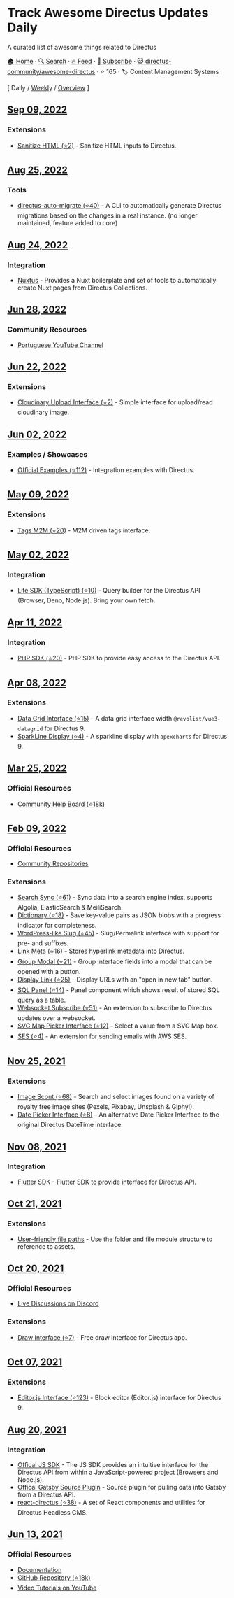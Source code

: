 # Track Awesome Directus Updates Daily

A curated list of awesome things related to Directus

[🏠 Home](/README.md) · [🔍 Search](https://www.trackawesomelist.com/search/) · [🔥 Feed](https://www.trackawesomelist.com/directus-community/awesome-directus/rss.xml) · [📮 Subscribe](https://trackawesomelist.us17.list-manage.com/subscribe?u=d2f0117aa829c83a63ec63c2f&id=36a103854c) · [😺 directus-community/awesome-directus](https://github.com/directus-community/awesome-directus) · ⭐ 165 · 🏷️ Content Management Systems

[ Daily / [Weekly](/content/directus-community/awesome-directus/week/README.md) / [Overview](/content/directus-community/awesome-directus/readme/README.md) ]

## [Sep 09, 2022](/content/2022/09/09/README.md)

### Extensions

*   [Sanitize HTML (⭐2)](https://github.com/licitdev/directus-extension-sanitize-html) - Sanitize HTML inputs to Directus.

## [Aug 25, 2022](/content/2022/08/25/README.md)

### Tools

*   [directus-auto-migrate (⭐40)](https://github.com/dstoyanoff/directus-auto-migrate) - A CLI to automatically generate Directus migrations based on the changes in a real instance. (no longer maintained, feature added to core)

## [Aug 24, 2022](/content/2022/08/24/README.md)

### Integration

*   [Nuxtus](https://nuxtus.com) - Provides a Nuxt boilerplate and set of tools to automatically create Nuxt pages from Directus Collections.

## [Jun 28, 2022](/content/2022/06/28/README.md)

### Community Resources

*   [Portuguese YouTube Channel](https://www.youtube.com/c/DirectusBR)

## [Jun 22, 2022](/content/2022/06/22/README.md)

### Extensions

*   [Cloudinary Upload Interface (⭐2)](https://github.com/kevcomparadise/directus-vue3-cloudinary-upload) - Simple interface for upload/read cloudinary image.

## [Jun 02, 2022](/content/2022/06/02/README.md)

### Examples / Showcases

*   [Official Examples (⭐112)](https://github.com/directus/examples) - Integration examples with Directus.

## [May 09, 2022](/content/2022/05/09/README.md)

### Extensions

*   [Tags M2M (⭐20)](https://github.com/dimitrov-adrian/directus-extension-tags-m2m-interface) - M2M driven tags interface.

## [May 02, 2022](/content/2022/05/02/README.md)

### Integration

*   [Lite SDK (TypeScript) (⭐10)](https://github.com/jacoborus/directus-lite-sdk) - Query builder for the Directus API (Browser, Deno, Node.js). Bring your own fetch.

## [Apr 11, 2022](/content/2022/04/11/README.md)

### Integration

*   [PHP SDK (⭐20)](https://github.com/alantiller/directus-php-sdk) - PHP SDK to provide easy access to the Directus API.

## [Apr 08, 2022](/content/2022/04/08/README.md)

### Extensions

*   [Data Grid Interface (⭐15)](https://github.com/seymoe/directus-extension-vgrid-interface) - A data grid interface width `@revolist/vue3-datagrid` for Directus 9.
*   [SparkLine Display (⭐4)](https://github.com/seymoe/directus-extension-sparkline-display) - A sparkline display with `apexcharts` for Directus 9.

## [Mar 25, 2022](/content/2022/03/25/README.md)

### Official Resources

*   [Community Help Board (⭐18k)](https://github.com/directus/directus/discussions/categories/q-a)

## [Feb 09, 2022](/content/2022/02/09/README.md)

### Official Resources

*   [Community Repositories](https://github.com/directus-community)

### Extensions

*   [Search Sync (⭐61)](https://github.com/dimitrov-adrian/directus-extension-searchsync) - Sync data into a search engine index, supports Algolia, ElasticSearch & MeiliSearch.
*   [Dictionary (⭐18)](https://github.com/georgexchelebiev/directus-dictionary) - Save key-value pairs as JSON blobs with a progress indicator for completeness.
*   [WordPress-like Slug (⭐45)](https://github.com/dimitrov-adrian/directus-extension-wpslug-interface) - Slug/Permalink interface with support for pre- and suffixes.
*   [Link Meta (⭐16)](https://github.com/dimitrov-adrian/directus-extension-linkmeta) - Stores hyperlink metadata into Directus.
*   [Group Modal (⭐21)](https://github.com/dimitrov-adrian/directus-extension-group-modal-interface) - Group interface fields into a modal that can be opened with a button.
*   [Display Link (⭐25)](https://github.com/jacoborus/directus-extension-display-link) - Display URLs with an "open in new tab" button.
*   [SQL Panel (⭐14)](https://github.com/harish2704/directus-sql-panel) - Panel component which shows result of stored SQL query as a table.
*   [Websocket Subscribe (⭐51)](https://github.com/br41nslug/directus-websocket-subscribe) - An extension to subscribe to Directus updates over a websocket.
*   [SVG Map Picker Interface (⭐12)](https://github.com/dimitrov-adrian/directus-extension-svgmap-picker-interface) - Select a value from a SVG Map box.
*   [SES (⭐4)](https://github.com/ryntab/Directus-SES) - An extension for sending emails with AWS SES.

## [Nov 25, 2021](/content/2021/11/25/README.md)

### Extensions

*   [Image Scout (⭐68)](https://github.com/resauce-dev/directus-image-scout?ref=awesome-directus) - Search and select images found on a variety of royalty free image sites (Pexels, Pixabay, Unsplash & Giphy!).
*   [Date Picker Interface (⭐8)](https://github.com/u12206050/directus-9-date-picker-interface) - An alternative Date Picker Interface to the original Directus DateTime interface.

## [Nov 08, 2021](/content/2021/11/08/README.md)

### Integration

*   [Flutter SDK](https://pub.dev/packages/directus) - Flutter SDK to provide interface for Directus API.

## [Oct 21, 2021](/content/2021/10/21/README.md)

### Extensions

*   [User-friendly file paths](https://gist.github.com/ToJans/fa18e2a7363edd24be6ad8dda2dd0232) - Use the folder and file module structure to reference to assets.

## [Oct 20, 2021](/content/2021/10/20/README.md)

### Official Resources

*   [Live Discussions on Discord](https://directus.chat)

### Extensions

*   [Draw Interface (⭐7)](https://github.com/jesusgp22/directus-draw-interface) - Free draw interface for Directus app.

## [Oct 07, 2021](/content/2021/10/07/README.md)

### Extensions

*   [Editor.js Interface (⭐123)](https://github.com/dimitrov-adrian/directus-extension-editorjs-interface) - Block editor (Editor.js) interface for Directus 9.

## [Aug 20, 2021](/content/2021/08/20/README.md)

### Integration

*   [Offical JS SDK](https://www.npmjs.com/package/@directus/sdk) - The JS SDK provides an intuitive interface for the Directus API from within a JavaScript-powered project (Browsers and Node.js).
*   [Offical Gatsby Source Plugin](https://www.npmjs.com/package/@directus/gatsby-source-directus) - Source plugin for pulling data into Gatsby from a Directus API.
*   [react-directus (⭐38)](https://github.com/gremo/react-directus) - A set of React components and utilities for Directus Headless CMS.

## [Jun 13, 2021](/content/2021/06/13/README.md)

### Official Resources

*   [Documentation](https://docs.directus.io/getting-started/introduction/)
*   [GitHub Repository (⭐18k)](https://github.com/directus/directus)
*   [Video Tutorials on YouTube](https://www.youtube.com/c/DirectusVideos/featured)
